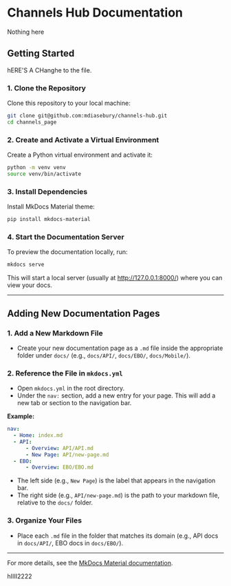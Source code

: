 # Channels Hub Documentation


Nothing here 
## Getting Started
hERE'S A CHanghe to the file.
### 1. Clone the Repository
Clone this repository to your local machine:
```bash
git clone git@github.com:mdiasebury/channels-hub.git
cd channels_page
```

### 2. Create and Activate a Virtual Environment
Create a Python virtual environment and activate it:
```bash
python -m venv venv
source venv/bin/activate
```

### 3. Install Dependencies
Install MkDocs Material theme:
```bash
pip install mkdocs-material
```

### 4. Start the Documentation Server
To preview the documentation locally, run:
```bash
mkdocs serve
```
This will start a local server (usually at http://127.0.0.1:8000/) where you can view your docs.

---

## Adding New Documentation Pages

### 1. Add a New Markdown File
- Create your new documentation page as a `.md` file inside the appropriate folder under `docs/` (e.g., `docs/API/`, `docs/EBO/`, `docs/Mobile/`).

### 2. Reference the File in `mkdocs.yml`
- Open `mkdocs.yml` in the root directory.
- Under the `nav:` section, add a new entry for your page. This will add a new tab or section to the navigation bar.

**Example:**
```yaml
nav:
  - Home: index.md
  - API:
      - Overview: API/API.md
      - New Page: API/new-page.md
  - EBO:
      - Overview: EBO/EBO.md
```

- The left side (e.g., `New Page`) is the label that appears in the navigation bar.
- The right side (e.g., `API/new-page.md`) is the path to your markdown file, relative to the `docs/` folder.

### 3. Organize Your Files
- Place each `.md` file in the folder that matches its domain (e.g., API docs in `docs/API/`, EBO docs in `docs/EBO/`).

---

For more details, see the [MkDocs Material documentation](https://squidfunk.github.io/mkdocs-material/).

hIIII2222